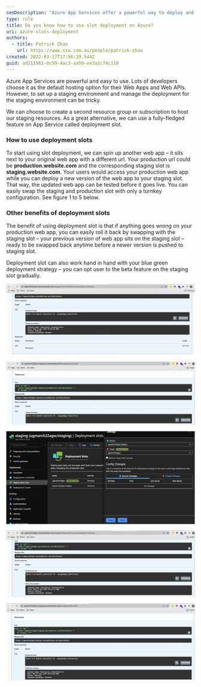 ```yaml
---
seoDescription: "Azure App Services offer a powerful way to deploy and manage web applications. Use deployment slots to create staging environments and easily swap between production and staging, ensuring smooth testing and rollbacks in case of issues."
type: rule
title: Do you know how to use slot deployment on Azure?
uri: azure-slots-deployment
authors:
  - title: Patrick Zhao
    url: https://www.ssw.com.au/people/patrick-zhao
created: 2022-03-17T17:56:39.544Z
guid: ad211961-0c59-4ac3-aa50-ee3a2c74c110
---
```

Azure App Services are powerful and easy to use. Lots of developers choose it as the default hosting option for their Web Apps and Web APIs. However, to set up a staging environment and manage the deployment for the staging environment can be tricky. 

<!--endintro-->

We can choose to create a second resource group or subscription to host our staging resources. As a great alternative, we can use a fully-fledged feature on App Service called deployment slot. 

### How to use deployment slots

To start using slot deployment, we can spin up another web app – it sits next to your original web app with a different url. Your production url could be **production\.website\.com** and the corresponding staging slot is **staging\.website\.com**. Your users would access your production web app while you can deploy a new version of the web app to your staging slot. That way, the updated web app can be tested before it goes live. You can easily swap the staging and production slot with only a turnkey configuration. See figure 1 to 5 below. 

### Other benefits of deployment slots

The benefit of using deployment slot is that if anything goes wrong on your production web app, you can easily roll it back by swapping with the staging slot – your previous version of web app sits on the staging slot – ready to be swapped back anytime before a newer version is pushed to staging slot.

Deployment slot can also work hand in hand with your blue green deployment strategy – you can opt user to the beta feature on the staging slot gradually. 

![Figure 1: Before Swap - Production slot](azure-slot-1.png)

![Figure 2: Before swap - Staging slot](azure-slot-2.png)

![Figure 3: Swap the slot with one click](azure-slot-3.png)

![Figure 4: After swap – Production slot](azure-slot-4.png)

![Figure 5: After swap – Staging slot](azure-slot-5.png)
